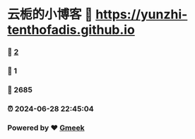 # 云栀的小博客 :link: https://yunzhi-tenthofadis.github.io 
### :page_facing_up: [2](https://yunzhi-tenthofadis.github.io/tag.html) 
### :speech_balloon: 1 
### :hibiscus: 2685 
### :alarm_clock: 2024-06-28 22:45:04 
### Powered by :heart: [Gmeek](https://github.com/Meekdai/Gmeek)
